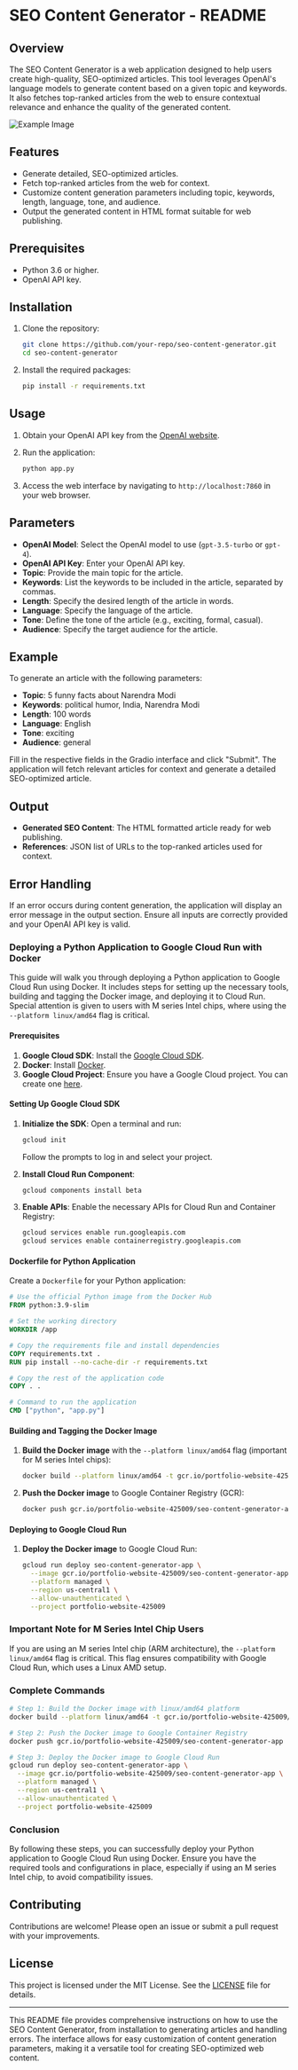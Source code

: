 # SEO Content Generator - README

## Overview

The SEO Content Generator is a web application designed to help users create high-quality, SEO-optimized articles. This tool leverages OpenAI's language models to generate content based on a given topic and keywords. It also fetches top-ranked articles from the web to ensure contextual relevance and enhance the quality of the generated content.

![Example Image](examples/sample_screenshot.png)

## Features

- Generate detailed, SEO-optimized articles.
- Fetch top-ranked articles from the web for context.
- Customize content generation parameters including topic, keywords, length, language, tone, and audience.
- Output the generated content in HTML format suitable for web publishing.

## Prerequisites

- Python 3.6 or higher.
- OpenAI API key.

## Installation

1. Clone the repository:
   ```sh
   git clone https://github.com/your-repo/seo-content-generator.git
   cd seo-content-generator
   ```

2. Install the required packages:
   ```sh
   pip install -r requirements.txt
   ```

## Usage

1. Obtain your OpenAI API key from the [OpenAI website](https://beta.openai.com/signup/).

2. Run the application:
   ```sh
   python app.py
   ```

3. Access the web interface by navigating to `http://localhost:7860` in your web browser.

## Parameters

- **OpenAI Model**: Select the OpenAI model to use (`gpt-3.5-turbo` or `gpt-4`).
- **OpenAI API Key**: Enter your OpenAI API key.
- **Topic**: Provide the main topic for the article.
- **Keywords**: List the keywords to be included in the article, separated by commas.
- **Length**: Specify the desired length of the article in words.
- **Language**: Specify the language of the article.
- **Tone**: Define the tone of the article (e.g., exciting, formal, casual).
- **Audience**: Specify the target audience for the article.

## Example

To generate an article with the following parameters:
- **Topic**: 5 funny facts about Narendra Modi
- **Keywords**: political humor, India, Narendra Modi
- **Length**: 100 words
- **Language**: English
- **Tone**: exciting
- **Audience**: general

Fill in the respective fields in the Gradio interface and click "Submit". The application will fetch relevant articles for context and generate a detailed SEO-optimized article.

## Output

- **Generated SEO Content**: The HTML formatted article ready for web publishing.
- **References**: JSON list of URLs to the top-ranked articles used for context.

## Error Handling

If an error occurs during content generation, the application will display an error message in the output section. Ensure all inputs are correctly provided and your OpenAI API key is valid.

### Deploying a Python Application to Google Cloud Run with Docker

This guide will walk you through deploying a Python application to Google Cloud Run using Docker. It includes steps for setting up the necessary tools, building and tagging the Docker image, and deploying it to Cloud Run. Special attention is given to users with M series Intel chips, where using the `--platform linux/amd64` flag is critical.

#### Prerequisites

1. **Google Cloud SDK**: Install the [Google Cloud SDK](https://cloud.google.com/sdk/docs/install).
2. **Docker**: Install [Docker](https://docs.docker.com/get-docker/).
3. **Google Cloud Project**: Ensure you have a Google Cloud project. You can create one [here](https://console.cloud.google.com/).

#### Setting Up Google Cloud SDK

1. **Initialize the SDK**: Open a terminal and run:

    ```sh
    gcloud init
    ```

    Follow the prompts to log in and select your project.

2. **Install Cloud Run Component**:

    ```sh
    gcloud components install beta
    ```

3. **Enable APIs**: Enable the necessary APIs for Cloud Run and Container Registry:

    ```sh
    gcloud services enable run.googleapis.com
    gcloud services enable containerregistry.googleapis.com
    ```

#### Dockerfile for Python Application

Create a `Dockerfile` for your Python application:

```dockerfile
# Use the official Python image from the Docker Hub
FROM python:3.9-slim

# Set the working directory
WORKDIR /app

# Copy the requirements file and install dependencies
COPY requirements.txt .
RUN pip install --no-cache-dir -r requirements.txt

# Copy the rest of the application code
COPY . .

# Command to run the application
CMD ["python", "app.py"]
```

#### Building and Tagging the Docker Image

1. **Build the Docker image** with the `--platform linux/amd64` flag (important for M series Intel chips):

    ```sh
    docker build --platform linux/amd64 -t gcr.io/portfolio-website-425009/seo-content-generator-app .
    ```

2. **Push the Docker image** to Google Container Registry (GCR):

    ```sh
    docker push gcr.io/portfolio-website-425009/seo-content-generator-app
    ```

#### Deploying to Google Cloud Run

1. **Deploy the Docker image** to Google Cloud Run:

    ```sh
    gcloud run deploy seo-content-generator-app \
      --image gcr.io/portfolio-website-425009/seo-content-generator-app \
      --platform managed \
      --region us-central1 \
      --allow-unauthenticated \
      --project portfolio-website-425009
    ```

### Important Note for M Series Intel Chip Users

If you are using an M series Intel chip (ARM architecture), the `--platform linux/amd64` flag is critical. This flag ensures compatibility with Google Cloud Run, which uses a Linux AMD setup.

### Complete Commands

```sh
# Step 1: Build the Docker image with linux/amd64 platform
docker build --platform linux/amd64 -t gcr.io/portfolio-website-425009/seo-content-generator-app .

# Step 2: Push the Docker image to Google Container Registry
docker push gcr.io/portfolio-website-425009/seo-content-generator-app

# Step 3: Deploy the Docker image to Google Cloud Run
gcloud run deploy seo-content-generator-app \
  --image gcr.io/portfolio-website-425009/seo-content-generator-app \
  --platform managed \
  --region us-central1 \
  --allow-unauthenticated \
  --project portfolio-website-425009
```

### Conclusion

By following these steps, you can successfully deploy your Python application to Google Cloud Run using Docker. Ensure you have the required tools and configurations in place, especially if using an M series Intel chip, to avoid compatibility issues.

## Contributing

Contributions are welcome! Please open an issue or submit a pull request with your improvements.

## License

This project is licensed under the MIT License. See the [LICENSE](LICENSE) file for details.

---

This README file provides comprehensive instructions on how to use the SEO Content Generator, from installation to generating articles and handling errors. The interface allows for easy customization of content generation parameters, making it a versatile tool for creating SEO-optimized web content.